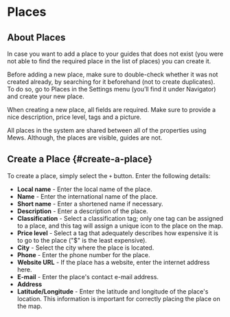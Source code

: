 # Places

## About Places

In case you want to add a place to your guides that does not exist \(you were not able to find the required place in the list of places\) you can create it.

Before adding a new place, make sure to double-check whether it was not created already, by searching for it beforehand \(not to create duplicates\). To do so, go to Places in the Settings menu \(you’ll find it under Navigator\) and create your new place.

When creating a new place, all fields are required. Make sure to provide a nice description, price level, tags and a picture.

All places in the system are shared between all of the properties using Mews. Although, the places are visible, guides are not.

## **Create a Place** {#create-a-place}

To create a place, simply select the `+` button. Enter the following details:

* **Local name** - Enter the local name of the place.
* **Name** - Enter the international name of the place.
* **Short name** - Enter a shortened name if necessary.
* **Description** - Enter a description of the place.
* **Classification** - Select a classification tag; only one tag can be assigned to a place, and this tag will assign a unique icon to the place on the map.
* **Price level** - Select a tag that adequately describes how expensive it is to go to the place \("$" is the least expensive\).
* **City** - Select the city where the place is located.
* **Phone** - Enter the phone number for the place. 
* **Website URL** - If the place has a website, enter the internet address here. 
* **E-mail** - Enter the place's contact e-mail address.
* **Address**
* **Latitude/Longitude** - Enter the latitude and longitude of the place's location. This information is important for correctly placing the place on the map.

